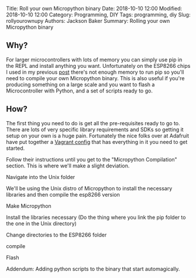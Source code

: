 Title: Roll your own Micropython binary
Date: 2018-10-10 12:00
Modified: 2018-10-10 12:00
Category: Programming, DIY
Tags: programming, diy
Slug: rollyourownupy
Authors: Jackson Baker
Summary: Rolling your own Micropython binary

## Why?
For larger microcontrollers with lots of memory you can simply use pip in the REPL and install anything you want. Unfortunately on the ESP8266 chips I used in my previous [post](relativeurl) there's not enough memory to run pip so you'll need to compile your own Micropython binary. This is also useful if you're producing something on a large scale and you want to flash a Microcontroller with Python, and a set of scripts ready to go. 

## How?
The first thing you need to do is get all the pre-requisites ready to go to. There are lots of very specific library requirements and SDKs so getting it setup on your own is a huge pain. Fortunately the nice folks over at Adafruit have put together a [Vagrant config](https://github.com/adafruit/esp8266-micropython-vagrant) that has everything in it you need to get started. 

Follow their instructions until you get to the "Micropython Compilation" section. This is where we'll make a slight deviation. 

Navigate into the Unix folder

We'll be using the Unix distro of Micropython to install the necessary libraries and then compile the esp8266 version

Make Micropython

Install the libraries necessary (Do the thing where you link the pip folder to the one in the Unix directory) 

Change directories to the ESP8266 folder

compile

Flash

Addendum: Adding python scripts to the binary that start automagically. 
